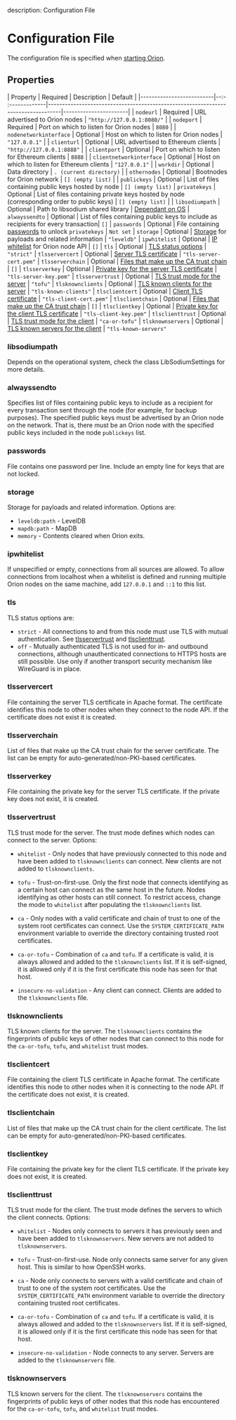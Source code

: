 description: Configuration File 
<!--- END of page meta data -->

# Configuration File 

The configuration file is specified when [starting Orion](../Reference/Orion-CLI-Syntax.md#configuration-file). 

## Properties 

| Property                 | Required | Description                                                                      | Default               |
|--------------------------|--:- :-------------|----------------------------------------------------------------------------------|-----------------------|
| `nodeurl`                | Required          | URL advertised to Orion nodes                                                    | `"http://127.0.0.1:8080/"`                   |
| `nodeport`               | Required          | Port on which to listen for Orion nodes                                          | `8080`                   |
| `nodenetworkinterface`   | Optional          | Host on which to listen for Orion nodes                                              | `"127.0.0.1"`           |
| `clienturl`              | Optional          | URL advertised to Ethereum clients                                                | `"http://127.0.0.1:8888"` |
| `clientport`             | Optional          | Port on which to listen for Ethereum clients                                        | `8888`                  |
| `clientnetworkinterface` | Optional          | Host on which to listen for Ethereum clients                                     | `"127.0.0.1"`             |
| `workdir`                | Optional          | Data directory                                                                   | `. (current directory)` |
| `othernodes`             | Optional          | Bootnodes for Orion network                                                      | `[] (empty list)`       |
| `publickeys`             | Optional          | List of files containing public keys hosted by node                                     | `[] (empty list)`
| `privatekeys`            | Optional          | List of files containing private keys hosted by node (corresponding order to public keys) | `[] (empty list)`       |
| `libsodiumpath`          | Optional          | Path to libsodium shared library                                                 | [Dependant on OS](#libsodiumpath)
| `alwayssendto`           | Optional          | List of files containing public keys to include as recipients for every transaction| `[]` 
| `passwords`              | Optional          | File containing [passwords](#passwords) to unlock `privatekeys`                      | `Not set`
| `storage`                | Optional          | [Storage](#storage) for payloads and related information                         | `"leveldb"` 
| `ipwhitelist`            | Optional          | [IP whitelist](#ipwhitelist) for Orion node API                                           | `[]`
| `tls`                    | Optional          | [TLS status options](#tls)                                                       |  `"strict"`
| `tlsservercert`          | Optional          | [Server TLS certificate](#tlsservercert)                                         | `"tls-server-cert.pem"`
| `tlsserverchain`         | Optional          | [Files that make up the CA trust chain](#tlsserverchain)                         | `[]`
| `tlsserverkey`           | Optional          | [Private key for the server TLS certificate](#tlsserverkey)                      | `"tls-server-key.pem"`
| `tlsservertrust`         | Optional          | [TLS trust mode for the server](#tlsservertrust)                                 | `"tofu"`
| `tlsknownclients`        | Optional          | [TLS known clients for the server](#tlsknownclients)                             | `"tls-known-clients"`
| `tlsclientcert`          | Optional          | [Client TLS certificate](#tlsclientcert)                                         | `"tls-client-cert.pem"`
| `tlsclientchain`         | Optional          | [Files that make up the CA trust chain](#tlsclientchain)                         | `[]`
| `tlsclientkey`           | Optional          | [Private key for the client TLS certificate](#tlsclientkey)                      | `"tls-client-key.pem"`
| `tlsclienttrust`         | Optional          | [TLS trust mode for the client](#tlsclienttrust)                                 | `"ca-or-tofu"`
| `tlsknownservers`        | Optional          | [TLS known servers for the client](#tlsknownservers)                             | `"tls-known-servers"`

### libsodiumpath

Depends on the operational system, check the class LibSodiumSettings for more details. 

### alwayssendto

Specifies list of files containing public keys to include as a recipient for every transaction sent
through the node (for example, for backup purposes). The specified public keys must be advertised by an 
Orion node on the network. That is, there must be an Orion node with the specified public keys included in the node
`publickeys` list. 

### passwords

File contains one password per line. Include an empty line for keys that are not locked. 

### storage

Storage for payloads and related information. Options are:

* `leveldb:path` - LevelDB
* `mapdb:path` - MapDB
* `memory` - Contents cleared when Orion exits.

### ipwhitelist

If unspecified or empty, connections from all sources are allowed. To allow connections from localhost 
when a whitelist is defined and running multiple Orion nodes on the same machine, add `127.0.0.1` and `::1` to this list.

### tls 

TLS status options are:

* `strict` - All connections to and from this node must use TLS with mutual authentication. See [tlsservertrust](#tlsservertrust)
and [tlsclienttrust](#tlsclienttrust). 
* `off` - Mutually authenticated TLS is not used for in- and outbound connections, although unauthenticated 
connections to HTTPS hosts are still possible. Use only if another transport security mechanism like 
WireGuard is in place.

### tlsservercert

File containing the server TLS certificate in Apache format. The certificate identifies this
node to other nodes when they connect to the node API. If the certificate does not exist it
is created.

### tlsserverchain

List of files that make up the CA trust chain for the server certificate. The list can be empty for auto-generated/non-PKI-based 
certificates.

### tlsserverkey

File containing the private key for the server TLS certificate. If the private key does not exist, it is
created. 

### tlsservertrust

TLS trust mode for the server. The trust mode defines which nodes can connect to the server. Options:

* `whitelist` - Only nodes that have previously connected to this node and have been added to `tlsknownclients`
 can connect. New clients are not added to `tlsknownclients`.
 
* `tofu` - Trust-on-first-use. Only the first node that connects identifying as a certain host can connect
 as the same host in the future. Nodes identifying as other hosts can still connect. To restrict access, change
 the mode to `whitelist` after populating the `tlsknownclients` list.

* `ca` -  Only nodes with a valid certificate and chain of trust to one of the system root certificates 
can connect.  Use the `SYSTEM_CERTIFICATE_PATH` environment variable to override the directory containing
 trusted root certificates.

* `ca-or-tofu` - Combination of `ca` and `tofu`. If a certificate is valid, it is always allowed and added 
to the `tlsknownclients` list. If it is self-signed, it is allowed only if it is the first certificate 
this node has seen for that host.

* `insecure-no-validation` - Any client can connect. Clients are added to the `tlsknownclients` file.

### tlsknownclients

TLS known clients for the server. The `tlsknownclients` contains the fingerprints of public keys of other
nodes that can connect to this node for the `ca-or-tofu`, `tofu`, and `whitelist` trust modes.

### tlsclientcert

File containing the client TLS certificate in Apache format. The certificate identifies this
node to other nodes when it is connecting to the node API. If the certificate does not
exist, it is created.

### tlsclientchain

List of files that make up the CA trust chain for the client certificate. The list can be empty for auto-generated/non-PKI-based 
certificates.

### tlsclientkey

File containing the private key for the client TLS certificate. If the private key does not exist, it is
created.

### tlsclienttrust

TLS trust mode for the client. The trust mode defines the servers to which the client connects. Options:

* `whitelist` - Nodes only connects to servers it has previously seen and have been added to `tlsknownservers`. 
New servers are not added to `tlsknownservers`.
 
* `tofu` - Trust-on-first-use. Node only connects same server for any given host. This is similar to how
OpenSSH works. 

* `ca` -  Node only connects to servers with a valid certificate and chain of trust to one of the system 
root certificates. Use the `SYSTEM_CERTIFICATE_PATH` environment variable to override the directory containing
 trusted root certificates.

* `ca-or-tofu` - Combination of `ca` and `tofu`. If a certificate is valid, it is always allowed and added 
to the `tlsknownservers` list. If it is self-signed, it is allowed only if it is the first certificate 
this node has seen for that host.

* `insecure-no-validation` - Node connects to any server. Servers are added to the `tlsknownservers` file.

### tlsknownservers 

TLS known servers for the client. The `tlsknownservers` contains the fingerprints of public keys of other
nodes that this node has encountered for the `ca-or-tofu`, `tofu`, and `whitelist` trust modes.


